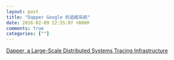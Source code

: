 ```yaml
---
layout: post
title: "Dapper Google 的追縱系統"
date: 2016-02-09 22:55:07 +0800
comments: true
categories: [""]
---
```



<!-- more -->

[Dapper, a Large-Scale Distributed Systems Tracing Infrastructure]

[Dapper, a Large-Scale Distributed Systems Tracing Infrastructure]:http://research.google.com/pubs/pub36356.html